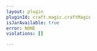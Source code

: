 ```yaml
---
layout: plugin
pluginId: craft.magic.craftMagic
isJarAvailable: true
error: NONE
violations: []

---
```

